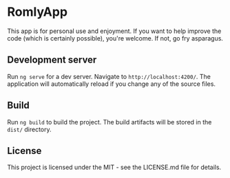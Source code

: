 # RomlyApp

This app is for personal use and enjoyment. If you want to help improve the code (which is certainly possible), you're welcome. If not, go fry asparagus.

## Development server

Run `ng serve` for a dev server. Navigate to `http://localhost:4200/`. The application will automatically reload if you change any of the source files.

## Build

Run `ng build` to build the project. The build artifacts will be stored in the `dist/` directory.

## License

This project is licensed under the MIT - see the LICENSE.md file for details.
